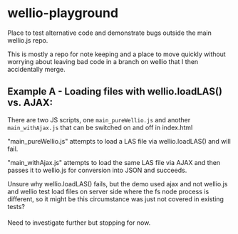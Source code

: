 # wellio-playground
Place to test alternative code and demonstrate bugs outside the main wellio.js repo.

This is mostly a repo for note keeping and a place to move quickly without worrying about leaving bad code in a branch on wellio that I then accidentally merge.

## Example A - Loading files with wellio.loadLAS() vs. AJAX:

There are two JS scripts, one `main_pureWellio.js` and another `main_withAjax.js` that can be switched on and off in index.html

"main_pureWellio.js" attempts to load a LAS file via wellio.loadLAS() and will fail.

"main_withAjax.js" attempts to load the same LAS file via AJAX and then passes it to wellio.js for conversion into JSON and succeeds. 

Unsure why wellio.loadLAS() fails, but the demo used ajax and not wellio.js and wellio test load files on server side where the fs node process is different, so it might be this circumstance was just not covered in existing tests?

####
Need to investigate further but stopping for now.